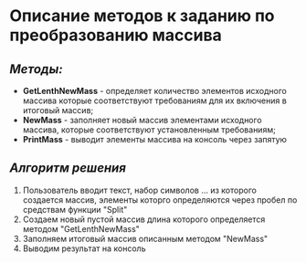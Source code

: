 # **Описание методов  к заданию по преобразованию массива**
## ***Методы:***
* **GetLenthNewMass** - определяет количество элементов исходного массива которые    соответствуют требованиям для их включения в итоговый массив;
* **NewMass** - заполняет новый массив элементами исходного массива, которые соответствуют установленным требованиям;
* **PrintMass** - выводит элементы массива на консоль через запятую

## ***Алгоритм решения***
1. Пользователь вводит текст, набор символов ... из которого создается массив, элементы которго определяются через пробел по средствам  функции "Split"
1. Создаем новый пустой массив длина которого определяется методом "GetLenthNewMass" 
1. Заполняем итоговый массив описанным методом "NewMass"
1. Выводим результат на консоль

